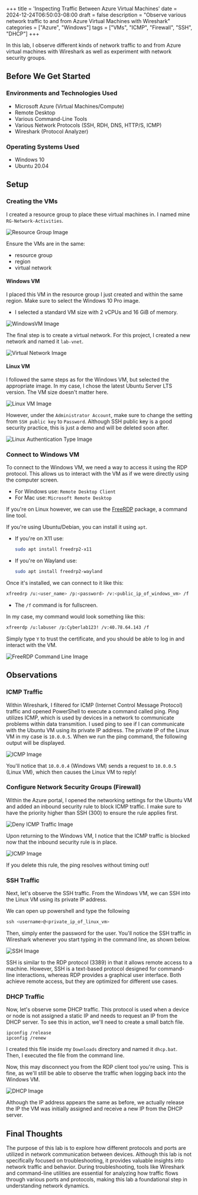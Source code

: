 +++
title = 'Inspecting Traffic Between Azure Virtual Machines'
date = 2024-12-24T06:50:03-08:00
draft = false
description = "Observe various network traffic to and from Azure Virtual Machines with Wireshark"
categories = ["Azure", "Windows"]
tags = ["VMs", "ICMP", "Firewall", "SSH", "DHCP"]
+++

In this lab, I observe different kinds of network traffic to and from Azure
virtual machines with Wireshark as well as experiment with network security
groups.

## Before We Get Started

### Environments and Technologies Used

- Microsoft Azure (Virtual Machines/Compute)
- Remote Desktop
- Various Command-Line Tools
- Various Network Protocols (SSH, RDH, DNS, HTTP/S, ICMP)
- Wireshark (Protocol Analyzer)

### Operating Systems Used

- Windows 10
- Ubuntu 20.04

## Setup

### Creating the VMs

I created a resource group to place these virtual machines in. I named mine
`RG-Network-Activities`.

![Resource Group Image](https://i.imgur.com/HQDubXm.png "Resource Group")

Ensure the VMs are in the same:

- resource group
- region
- virtual network

#### Windows VM

I placed this VM in the resource group I just created and within the same
region. Make sure to select the Windows 10 Pro image.

- I selected a standard VM size with 2 vCPUs and 16 GiB of memory.

![WindowsVM Image](https://i.imgur.com/lioFPkC.png "Windows VM creation")

The final step is to create a virtual network. For this project, I created a new
network and named it `lab-vnet`.

![Virtual Network Image](https://i.imgur.com/wGIPtsI.png "Virtual Network")

#### Linux VM

I followed the same steps as for the Windows VM, but selected the appropriate
image. In my case, I chose the latest Ubuntu Server LTS version. The VM size
doesn't matter here.

![Linux VM Image](https://i.imgur.com/OdwZAWl.png "Linux VM creation")

However, under the `Administrator Account`, make sure to change the setting from
`SSH public key` to `Password`. Although SSH public key is a good security
practice, this is just a demo and will be deleted soon after.

![Linux Authentication Type Image](https://i.imgur.com/c4B4qw5.png "Linux Authentication Type")

### Connect to Windows VM

To connect to the Windows VM, we need a way to access it using the RDP protocol.
This allows us to interact with the VM as if we were directly using the computer
screen.

- For Windows use: `Remote Desktop Client`
- For Mac use: `Microsoft Remote Desktop`

If you're on Linux however, we can use the [FreeRDP](https://github.com/FreeRDP/FreeRDP)
package, a command line tool.

If you're using Ubuntu/Debian, you can install it using `apt`.

- If you're on X11 use:

  ```bash
  sudo apt install freedrp2-x11
  ```

- If you're on Wayland use:

  ```bash
  sudo apt install freedrp2-wayland
  ```

Once it's installed, we can connect to it like this:

```bash
xfreedrp /u:<user_name> /p:<password> /v:<public_ip_of_windows_vm> /f
```

- The `/f` command is for fullscreen.

In my case, my command would look something like this:

```bash
xfreerdp /u:labuser /p:Cyberlab123! /v:40.78.64.143 /f
```

Simply type `Y` to trust the certificate, and you should be able to log in and
interact with the VM.

![FreeRDP Command Line Image](https://i.imgur.com/UJBtQtO.png "FreeRDP Command Line")

## Observations

### ICMP Traffic

Within Wireshark, I filtered for ICMP (Internet Control Message Protocol)
traffic and opened PowerShell to execute a command called ping. Ping utilizes
ICMP, which is used by devices in a network to communicate problems within data
transmition. I used ping to see if I can communicate with the Ubuntu VM using
its private IP address. The private IP of the Linux VM in my case is `10.0.0.5`.
When we run the ping command, the following output will be displayed.

![ICMP Image](https://i.imgur.com/AT1dGl9.png "Observe ICMP Traffic")

You'll notice that `10.0.0.4` (Windows VM) sends a request to `10.0.0.5`
(Linux VM), which then causes the Linux VM to reply!

### Configure Network Security Groups (Firewall)

Within the Azure portal, I opened the networking settings for the Ubuntu VM and
added an inbound security rule to block ICMP traffic. I make sure to have the
priority higher than SSH (300) to ensure the rule applies first.

![Deny ICMP Traffic Image](https://i.imgur.com/wQiJ1I6.png "Deny ICMP Traffic")

Upon returning to the Windows VM, I notice that the ICMP traffic is blocked now
that the inbound security rule is in place.

![ICMP Image](https://i.imgur.com/psqbOAu.png "Request Timeout")

If you delete this rule, the ping resolves without timing out!

### SSH Traffic

Next, let's observe the SSH traffic. From the Windows VM, we can SSH into the
Linux VM using its private IP address.

We can open up powershell and type the following

```powershell
ssh <username>@<private_ip_of_linux_vm>
```

Then, simply enter the password for the user. You'll notice the SSH traffic in
Wireshark whenever you start typing in the command line, as shown below.

![SSH Image](https://i.imgur.com/osG1ijQ.png "SSH")

SSH is similar to the RDP protocol (3389) in that it allows remote access to a
machine. However, SSH is a text-based protocol designed for command-line
interactions, whereas RDP provides a graphical user interface. Both achieve
remote access, but they are optimized for different use cases.

### DHCP Traffic

Now, let's observe some DHCP traffic. This protocol is used when a device or
node is not assigned a static IP and needs to request an IP from the DHCP
server. To see this in action, we'll need to create a small batch file.

```batch
ipconfig /release
ipconfig /renew
```

I created this file inside my `Downloads` directory and named it `dhcp.bat`.
Then, I executed the file from the command line.

Now, this may disconnect you from the RDP client tool you're using. This is
fine, as we'll still be able to observe the traffic when logging back into the
Windows VM.

![DHCP Image](https://i.imgur.com/69MpciV.png "DHCP Traffic")

Although the IP address appears the same as before, we actually release the IP
the VM was initially assigned and receive a new IP from the DHCP server.

## Final Thoughts

The purpose of this lab is to explore how different protocols and ports are
utilized in network communication between devices. Although this lab is not
specifically focused on troubleshooting, it provides valuable insights into
network traffic and behavior. During troubleshooting, tools like Wireshark and
command-line utilities are essential for analyzing how traffic flows through
various ports and protocols, making this lab a foundational step in
understanding network dynamics.
